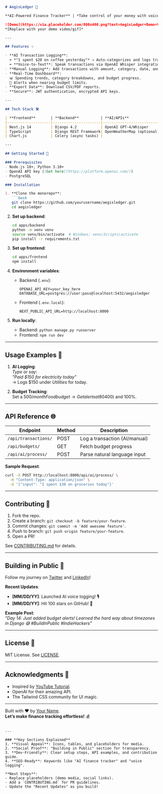 
```markdown
# AegisLedger 💸

**AI-Powered Finance Tracker** | *Take control of your money with voice-driven AI insights*

![Demo](https://via.placeholder.com/800x400.png?text=AegisLedger+Demo+Video+or+GIF) 
*[Replace with your demo video/gif]*

---

## Features ✨

- **AI Transaction Logging**:  
  ➡️ *"I spent $20 on coffee yesterday"* → Auto-categorizes and logs transactions.  
  ➡️ **Voice-to-Text**: Speak transactions via OpenAI Whisper integration.
- **Manual Logging**: Add transactions with amount, category, date, and notes.
- **Real-Time Dashboard**:  
  📊 Spending trends, category breakdowns, and budget progress.  
  🔔 Alerts when nearing budget limits.
- **Export Data**: Download CSV/PDF reports.
- **Secure**: JWT authentication, encrypted API keys.

---

## Tech Stack 🛠️

| **Frontend**       | **Backend**          | **AI/APIs**               | **Database**      | **Tools**         |
|--------------------|----------------------|---------------------------|-------------------|-------------------|
| Next.js 14         | Django 4.2           | OpenAI GPT-4/Whisper      | PostgreSQL        | Docker            |
| TypeScript         | Django REST Framework| OpenWeatherMap (optional) |                   | Tailwind CSS      |
| Chart.js           | Celery (async tasks) |                           |                   | Vercel/Heroku     |

---

## Getting Started 🚀

### Prerequisites
- Node.js 18+, Python 3.10+
- OpenAI API key ([Get here](https://platform.openai.com/))
- PostgreSQL

### Installation

1. **Clone the monorepo**:
   ```bash
   git clone https://github.com/yourusername/aegisledger.git
   cd aegisledger
   ```

2. **Set up backend**:
   ```bash
   cd apps/backend
   python -m venv venv
   source venv/bin/activate  # Windows: venv\Scripts\activate
   pip install -r requirements.txt
   ```

3. **Set up frontend**:
   ```bash
   cd apps/frontend
   npm install
   ```

4. **Environment variables**:
   - Backend (`.env`):
     ```
     OPENAI_API_KEY=your_key_here
     DATABASE_URL=postgres://user:pass@localhost:5432/aegisledger
     ```
   - Frontend (`.env.local`):
     ```
     NEXT_PUBLIC_API_URL=http://localhost:8000
     ```

5. **Run locally**:
   - Backend: `python manage.py runserver`
   - Frontend: `npm run dev`

---

## Usage Examples 💬

1. **AI Logging**:  
   *Type or say*:  
   *"Paid $150 for electricity today"*  
   → Logs $150 under *Utilities* for today.

2. **Budget Tracking**:  
   Set a $500/month Food budget → Get alerts at 80% ($400) and 100%.

---

## API Reference 🌐

| Endpoint             | Method | Description                     |
|----------------------|--------|---------------------------------|
| `/api/transactions/` | POST   | Log a transaction (AI/manual)  |
| `/api/budgets/`      | GET    | Fetch budget progress          |
| `/api/ai/process/`   | POST   | Parse natural language input    |

**Sample Request**:
```bash
curl -X POST http://localhost:8000/api/ai/process/ \
  -H "Content-Type: application/json" \
  -d '{"input": "I spent $30 on groceries today"}'
```

---

## Contributing 🤝

1. Fork the repo.
2. Create a branch: `git checkout -b feature/your-feature`.
3. Commit changes: `git commit -m 'Add awesome feature'`.
4. Push to branch: `git push origin feature/your-feature`.
5. Open a PR!

See [CONTRIBUTING.md](CONTRIBUTING.md) for details.

---

## Building in Public 🚀

Follow my journey on [Twitter](https://twitter.com/YourHandle) and [LinkedIn](https://linkedin.com/in/YourProfile)!  

**Recent Updates**:  
- **[MM/DD/YY]**: Launched AI voice logging! 🎙️  
- **[MM/DD/YY]**: Hit 100 stars on GitHub! 🌟  

**Example Post**:  
*"Day 14: Just added budget alerts! Learned the hard way about timezones in Django 😅 #BuildInPublic #IndieHackers"*

---

## License 📜

MIT License. See [LICENSE](LICENSE).

---

## Acknowledgments 🙌

- Inspired by [YouTube Tutorial](https://www.youtube.com/watch?v=Dn1EjhcQk64).
- OpenAI for their amazing API.
- The Tailwind CSS community for UI magic.

---

Built with ❤️ by [Your Name](https://github.com/yourusername).  
**Let’s make finance tracking effortless!** 💰
```

---

### **Key Sections Explained**
1. **Visual Appeal**: Icons, tables, and placeholders for media.
2. **Social Proof**: "Building in Public" section for transparency.
3. **Dev-Friendly**: Clear setup steps, API examples, and contribution guide.
4. **SEO-Ready**: Keywords like "AI finance tracker" and "voice logging".

**Next Steps**:  
- Replace placeholders (demo media, social links).  
- Add a `CONTRIBUTING.md` for PR guidelines.  
- Update the "Recent Updates" as you build!
